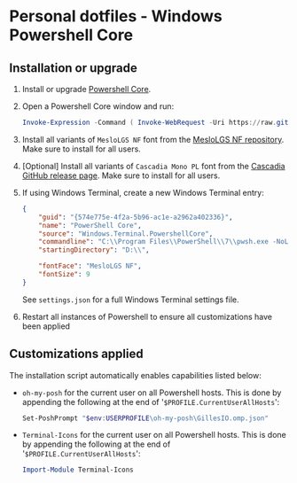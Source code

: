 # Personal dotfiles - Windows Powershell Core

## Installation or upgrade
1. Install or upgrade [Powershell Core](https://github.com/PowerShell/PowerShell/releases/latest).
2. Open a Powershell Core window and run:
    ```powershell
    Invoke-Expression -Command ( Invoke-WebRequest -Uri https://raw.githubusercontent.com/GillesZunino/dotfiles/powershell/Configure.ps1 ).Content
    ```
3. Install all variants of `MesloLGS NF` font from the [MesloLGS NF repository](https://github.com/romkatv/powerlevel10k/blob/master/font.md). Make sure to install for all users.
4. [Optional] Install all variants of `Cascadia Mono PL` font from the [Cascadia GitHub release page](https://github.com/microsoft/cascadia-code/releases). Make sure to install for all users.

5. If using Windows Terminal, create a new Windows Terminal entry:
    ```json
    {
        "guid": "{574e775e-4f2a-5b96-ac1e-a2962a402336}",
        "name": "PowerShell Core",
        "source": "Windows.Terminal.PowershellCore",
        "commandline": "C:\\Program Files\\PowerShell\\7\\pwsh.exe -NoLogo -NoExit -WorkingDirectory D:\\ -Command Cls",
        "startingDirectory": "D:\\",

        "fontFace": "MesloLGS NF",
        "fontSize": 9
    }
    ```
    See `settings.json` for a full Windows Terminal settings file.

5. Restart all instances of Powershell to ensure all customizations have been applied

## Customizations applied
The installation script automatically enables capabilities listed below:

* `oh-my-posh` for the current user on all Powershell hosts. This is done by appending the following at the end of '`$PROFILE.CurrentUserAllHosts`':
    ```powershell
    Set-PoshPrompt "$env:USERPROFILE\oh-my-posh\GillesIO.omp.json"
    ```

* `Terminal-Icons` for the current user on all Powershell hosts. This is done by appending the following at the end of '`$PROFILE.CurrentUserAllHosts`':
    ```powershell
    Import-Module Terminal-Icons
    ```